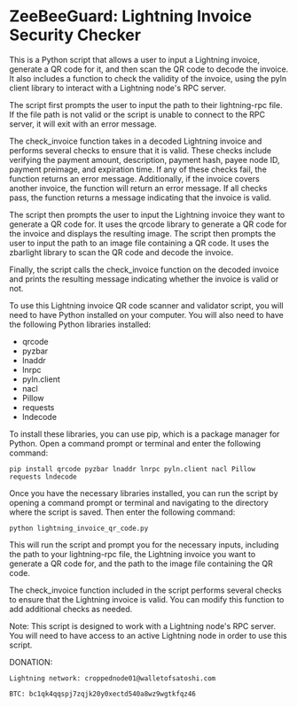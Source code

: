 # ZeeBeeGuard: Lightning Invoice Security Checker

This is a Python script that allows a user to input a Lightning invoice, generate a QR code for it, and then scan the QR code to decode the invoice. It also includes a function to check the validity of the invoice, using the pyln client library to interact with a Lightning node's RPC server.

The script first prompts the user to input the path to their lightning-rpc file. If the file path is not valid or the script is unable to connect to the RPC server, it will exit with an error message.

The check_invoice function takes in a decoded Lightning invoice and performs several checks to ensure that it is valid. These checks include verifying the payment amount, description, payment hash, payee node ID, payment preimage, and expiration time. If any of these checks fail, the function returns an error message. Additionally, if the invoice covers another invoice, the function will return an error message. If all checks pass, the function returns a message indicating that the invoice is valid.

The script then prompts the user to input the Lightning invoice they want to generate a QR code for. It uses the qrcode library to generate a QR code for the invoice and displays the resulting image. The script then prompts the user to input the path to an image file containing a QR code. It uses the zbarlight library to scan the QR code and decode the invoice.

Finally, the script calls the check_invoice function on the decoded invoice and prints the resulting message indicating whether the invoice is valid or not.

To use this Lightning invoice QR code scanner and validator script, you will need to have Python installed on your computer. You will also need to have the following Python libraries installed:

* qrcode
* pyzbar
* lnaddr
* lnrpc
* pyln.client
* nacl
* Pillow
* requests
* lndecode
 
 To install these libraries, you can use pip, which is a package manager for Python. Open a command prompt or terminal and enter the following command:

    pip install qrcode pyzbar lnaddr lnrpc pyln.client nacl Pillow requests lndecode

Once you have the necessary libraries installed, you can run the script by opening a command prompt or terminal and navigating to the directory where the script is saved. Then enter the following command:

    python lightning_invoice_qr_code.py

This will run the script and prompt you for the necessary inputs, including the path to your lightning-rpc file, the Lightning invoice you want to generate a QR code for, and the path to the image file containing the QR code.

The check_invoice function included in the script performs several checks to ensure that the Lightning invoice is valid. You can modify this function to add additional checks as needed.

Note: This script is designed to work with a Lightning node's RPC server. You will need to have access to an active Lightning node in order to use this script.

DONATION:

    Lightning network: croppednode01@walletofsatoshi.com

    BTC: bc1qk4qqspj7zqjk20y0xectd540a8wz9wgtkfqz46




